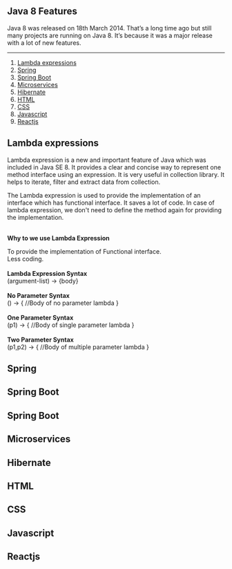<h2>Java 8 Features</h2>
<div>Java 8 was released on 18th March 2014. That’s a long time ago but still many projects are running on Java 8. It’s because it was a major release with a lot of new features.</div>
<hr>

<ol>
<li><a href="#lambda-expressions-home">Lambda expressions</a></li>
  <li><a href="#spring-home">Spring</a></li>
  <li><a href="#spring-boot-home">Spring Boot</a></li>
  <li><a href="#microservices-home">Microservices</a></li>
  <li><a href="#hibernate-home">Hibernate</a></li>
  <li><a href="#html-home">HTML</a></li>
  <li><a href="#css-home">CSS</a></li>
  <li><a href="#javascript-home">Javascript</a></li>
  <li><a href="#reactjs-home">Reactjs</a></li>
</ol>

<h2 id="lambda-expressions-home">Lambda expressions</h2>
<div>Lambda expression is a new and important feature of Java which was included in Java SE 8. It provides a clear and concise way to represent one method interface using an expression. It is very useful in collection library. It helps to iterate, filter and extract data from collection.

The Lambda expression is used to provide the implementation of an interface which has functional interface. It saves a lot of code. In case of lambda expression, we don't need to define the method again for providing the implementation.</div>
<br>
<b>Why to we use Lambda Expression</b>
<div>To provide the implementation of Functional interface.<br>
Less coding.</div>
<br>
<b>Lambda Expression Syntax</b>
<div>(argument-list) -> {body}  </div>
<br>
  <b>No Parameter Syntax</b>
    <div>() -> {  
//Body of no parameter lambda  
}  </div>
<br>
  <b>One Parameter Syntax</b>
<div>(p1) -> {  
//Body of single parameter lambda  
}  </div>
<br>
  <b>Two Parameter Syntax</b>
  <div>(p1,p2) -> {  
//Body of multiple parameter lambda  
}  </div>

<h2 id="spring-home">Spring</h2>

<h2 id="spring-boot-home">Spring Boot</h2>
<h2 id="microservices-home">Spring Boot</h2>
<h2 id="spring-boot-home">Microservices</h2>
<h2 id="hibernate-home">Hibernate</h2>
<h2 id="html-home">HTML</h2>
<h2 id="css-home">CSS</h2>
<h2 id="javascript-home">Javascript</h2>
<h2 id="reactjs-home">Reactjs</h2>

